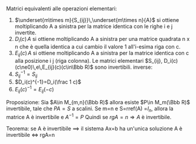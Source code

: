 Matrici equivalenti alle operazioni elementari:
1. $\underset{m\times m}{S_{ij}}\,\underset{m\times n}{A}$  si ottiene moltiplicando A a sinistra per la matrice identica con le righe i  e j invertite.
2. $D_i(c)\,A$ si ottiene moltiplicando A a sinistra per una matrice quadrata n x n che è quella identica a cui cambio il valore 1 all'i-esima riga con c. 
3. $E_{ij}(c)\,A$ si ottiene moltiplicando A a sinistra per la matrice identica con c alla posizione i j (riga colonna).
Le matrici elementari $S_{ij}, D_i(c)(c\ne0)\,e\,E_{ij}(c)(c\in\Bbb R)$ sono invertibili.
inverse:
1. $S_{ij}^{-1}=S_{ij}$
2. $D_i(c)^{-1}=D_i(\frac 1 c)$
3. $E_{ij}(c)^{-1}=E_{ij}(-c)$

Proposizione: 
Sia $A\in M_{m,n}(\Bbb R)$ allora esiste $P\in M_m(\Bbb R)$ invertibile, tale che $PA=S$ a scalini.
Se m=n e S=rref(A) =$I_n$, allora la  matrice A è invertibile e $A^{-1}=P$
Quindi se $rgA=n\Rightarrow A$  è invertibile.

Teorema: se A è invertibile $\implies$ il sistema Ax=b ha un'unica soluzione
A è invertibile $\iff$ rgA=n